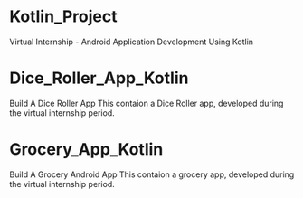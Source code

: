 # Kotlin_Project

Virtual Internship - Android Application Development Using Kotlin

# Dice_Roller_App_Kotlin
Build A Dice Roller App
This contaion a Dice Roller app, developed during the virtual internship period.

# Grocery_App_Kotlin
Build A Grocery Android App
This contaion a grocery app, developed during the virtual internship period.